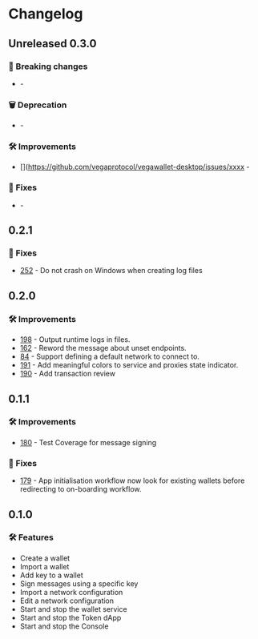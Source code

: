# Changelog

## Unreleased 0.3.0

### 🚨 Breaking changes
- [](https://github.com/vegaprotocol/vegawallet-desktop/issues/xxxx) -

### 🗑️ Deprecation
- [](https://github.com/vegaprotocol/vegawallet-desktop/issues/xxxx) -

### 🛠 Improvements
- [](https://github.com/vegaprotocol/vegawallet-desktop/issues/xxxx - 

### 🐛 Fixes
- [](https://github.com/vegaprotocol/vegawallet-desktop/issues/xxxx) -


## 0.2.1

### 🐛 Fixes
- [252](https://github.com/vegaprotocol/vegawallet-desktop/issues/252) - Do not crash on Windows when creating log files

## 0.2.0

### 🛠 Improvements
- [198](https://github.com/vegaprotocol/vegawallet-desktop/pull/198) - Output runtime logs in files.
- [162](https://github.com/vegaprotocol/vegawallet-desktop/pull/162) - Reword the message about unset endpoints.
- [84](https://github.com/vegaprotocol/vegawallet-desktop/pull/84) - Support defining a default network to connect to.
- [191](https://github.com/vegaprotocol/vegawallet-desktop/pull/191) - Add meaningful colors to service and proxies state indicator.
- [190](https://github.com/vegaprotocol/vegawallet-desktop/pull/190) - Add transaction review

## 0.1.1

### 🛠 Improvements

- [180](https://github.com/vegaprotocol/vegawallet-desktop/pull/180) - Test Coverage for message signing

### 🐛 Fixes

- [179](https://github.com/vegaprotocol/vegawallet-desktop/pull/179) - App initialisation workflow now look for existing wallets before redirecting to on-boarding workflow.

## 0.1.0

### 🛠 Features

- Create a wallet
- Import a wallet
- Add key to a wallet
- Sign messages using a specific key
- Import a network configuration
- Edit a network configuration
- Start and stop the wallet service
- Start and stop the Token dApp
- Start and stop the Console
